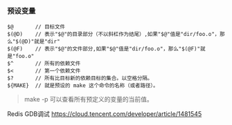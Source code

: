 ### 预设变量
```
$@       // 目标文件
$(@D)    // 表示"$@"的目录部分（不以斜杠作为结尾）,如果"$@"值是"dir/foo.o"，那么"$(@D)"就是"dir"
$(@F)    // 表示"$@"的文件部分,如果"$@"值是"dir/foo.o"，那么"$(@F)"就是"foo.o"
$^       // 所有的依赖文件
$<       // 第一个依赖文件
$?       // 所有比目标新的依赖目标的集合。以空格分隔。
${MAKE}  // 就是预设的 make 这个命令的名称（或者路径）。
```
> make -p 可以查看所有预定义的变量的当前值。

Redis GDB调试
https://cloud.tencent.com/developer/article/1481545
